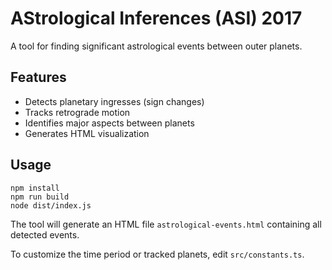 # AStrological Inferences (ASI) 2017

A tool for finding significant astrological events between outer planets.

## Features

- Detects planetary ingresses (sign changes)
- Tracks retrograde motion
- Identifies major aspects between planets
- Generates HTML visualization

## Usage

```
npm install
npm run build
node dist/index.js
```

The tool will generate an HTML file `astrological-events.html` containing all detected events.

To customize the time period or tracked planets, edit `src/constants.ts`.
